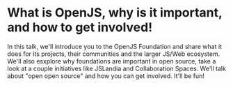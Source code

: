 # What is OpenJS, why is it important, and how to get involved!

In this talk, we'll introduce you to the OpenJS Foundation and share what it does for its projects, their communities and the larger JS/Web ecosystem. We'll also esxplore why foundations are important in open source, take a look at a couple initiatives like JSLandia and Collaboration Spaces. We'll talk about "open open source" and how you can get involved. It'll be fun!
